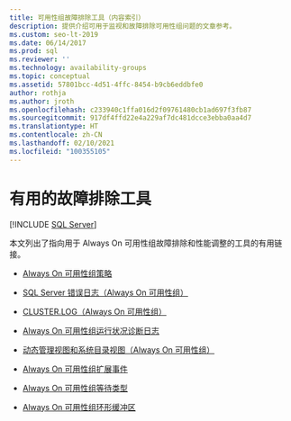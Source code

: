 ```yaml
---
title: 可用性组故障排除工具（内容索引）
description: 提供介绍可用于监视和故障排除可用性组问题的文章参考。
ms.custom: seo-lt-2019
ms.date: 06/14/2017
ms.prod: sql
ms.reviewer: ''
ms.technology: availability-groups
ms.topic: conceptual
ms.assetid: 57801bcc-4d51-4ffc-8454-b9cb6eddbfe0
author: rothja
ms.author: jroth
ms.openlocfilehash: c233940c1ffa016d2f09761480cb1ad697f3fb87
ms.sourcegitcommit: 917df4ffd22e4a229af7dc481dcce3ebba0aa4d7
ms.translationtype: HT
ms.contentlocale: zh-CN
ms.lasthandoff: 02/10/2021
ms.locfileid: "100355105"
---
```

# <a name="useful-tools-for-troubleshooting"></a>有用的故障排除工具
[!INCLUDE [SQL Server](../../../includes/applies-to-version/sqlserver.md)]
    
 本文列出了指向用于 Always On 可用性组故障排除和性能调整的工具的有用链接。  
  
  - [Always On 可用性组策略](always-on-policies.md)  
  
  - [SQL Server 错误日志（Always On 可用性组）](sql-server-error-log-always-on-availability-groups.md)  
  
  - [CLUSTER.LOG（Always On 可用性组）](cluster-log-always-on-availability-groups.md)  
  
  - [Always On 可用性组运行状况诊断日志](always-on-health-diagnostics-log.md)  
  
  - [动态管理视图和系统目录视图（Always On 可用性组）](dynamic-management-views-and-system-catalog-views-always-on-availability-groups.md)  
  
  - [Always On 可用性组扩展事件](always-on-extended-events.md)  
  
  - [Always On 可用性组等待类型](always-on-wait-types.md)  
  
  - [Always On 可用性组环形缓冲区](always-on-ring-buffers.md)  
  
  

